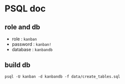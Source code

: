 # PSQL doc

## role and db

- role : `kanban`
- password : `kanban!`
- database : `kanbandb`

## build db

`psql -U kanban -d kanbandb -f data/create_tables.sql`